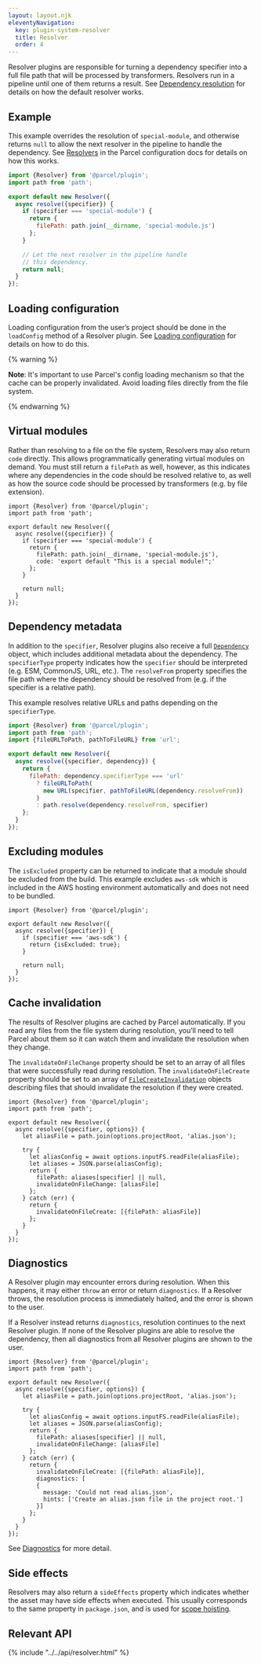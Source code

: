 ```yaml
---
layout: layout.njk
eleventyNavigation:
  key: plugin-system-resolver
  title: Resolver
  order: 4
---
```


Resolver plugins are responsible for turning a dependency specifier into a full file path that will be processed by transformers. Resolvers run in a pipeline until one of them returns a result. See [Dependency resolution](/features/dependency-resolution/) for details on how the default resolver works.

## Example

This example overrides the resolution of `special-module`, and otherwise returns `null` to allow the next resolver in the pipeline to handle the dependency. See [Resolvers](/features/plugins/#resolvers) in the Parcel configuration docs for details on how this works.

```javascript
import {Resolver} from '@parcel/plugin';
import path from 'path';

export default new Resolver({
  async resolve({specifier}) {
    if (specifier === 'special-module') {
      return {
        filePath: path.join(__dirname, 'special-module.js')
      };
    }

    // Let the next resolver in the pipeline handle
    // this dependency.
    return null;
  }
});
```

## Loading configuration

Loading configuration from the user’s project should be done in the `loadConfig` method of a Resolver plugin. See [Loading configuration](/plugin-system/authoring-plugins/#loading-configuration) for details on how to do this.

{% warning %}

**Note**: It's important to use Parcel's config loading mechanism so that the cache can be properly invalidated. Avoid loading files directly from the file system.

{% endwarning %}

## Virtual modules

Rather than resolving to a file on the file system, Resolvers may also return `code` directly. This allows programmatically generating virtual modules on demand. You must still return a `filePath` as well, however, as this indicates where any dependencies in the code should be resolved relative to, as well as how the source code should be processed by transformers (e.g. by file extension).

```javascript/8
import {Resolver} from '@parcel/plugin';
import path from 'path';

export default new Resolver({
  async resolve({specifier}) {
    if (specifier === 'special-module') {
      return {
        filePath: path.join(__dirname, 'special-module.js'),
        code: 'export default "This is a special module!";'
      };
    }

    return null;
  }
});
```

## Dependency metadata

In addition to the `specifier`, Resolver plugins also receive a full [`Dependency`](/plugin-system/transformer/#Dependency) object, which includes additional metadata about the dependency. The `specifierType` property indicates how the `specifier` should be interpreted (e.g. ESM, CommonJS, URL, etc.). The `resolveFrom` property specifies the file path where the dependency should be resolved from (e.g. if the specifier is a relative path).

This example resolves relative URLs and paths depending on the `specifierType`.

```javascript
import {Resolver} from '@parcel/plugin';
import path from 'path';
import {fileURLToPath, pathToFileURL} from 'url';

export default new Resolver({
  async resolve({specifier, dependency}) {
    return {
      filePath: dependency.specifierType === 'url'
        ? fileURLToPath(
          new URL(specifier, pathToFileURL(dependency.resolveFrom))
        )
        : path.resolve(dependency.resolveFrom, specifier)
    };
  }
});
```

## Excluding modules

The `isExcluded` property can be returned to indicate that a module should be excluded from the build. This example excludes `aws-sdk` which is included in the AWS hosting environment automatically and does not need to be bundled.

```javascript/5
import {Resolver} from '@parcel/plugin';

export default new Resolver({
  async resolve({specifier}) {
    if (specifier === 'aws-sdk') {
      return {isExcluded: true};
    }

    return null;
  }
});
```

## Cache invalidation

The results of Resolver plugins are cached by Parcel automatically. If you read any files from the file system during resolution, you’ll need to tell Parcel about them so it can watch them and invalidate the resolution when they change.

The `invalidateOnFileChange` property should be set to an array of all files that were successfully read during resolution. The `invalidateOnFileCreate` property should be set to an array of [`FileCreateInvalidation`](/plugin-system/api/#FileCreateInvalidation) objects describing files that should invalidate the resolution if they were created.

```javascript/12,16
import {Resolver} from '@parcel/plugin';
import path from 'path';

export default new Resolver({
  async resolve({specifier, options}) {
    let aliasFile = path.join(options.projectRoot, 'alias.json');

    try {
      let aliasConfig = await options.inputFS.readFile(aliasFile);
      let aliases = JSON.parse(aliasConfig);
      return {
        filePath: aliases[specifier] || null,
        invalidateOnFileChange: [aliasFile]
      };
    } catch (err) {
      return {
        invalidateOnFileCreate: [{filePath: aliasFile}]
      };
    }
  }
});
```

## Diagnostics

A Resolver plugin may encounter errors during resolution. When this happens, it may either `throw` an error or return `diagnostics`. If a Resolver throws, the resolution process is immediately halted, and the error is shown to the user.

If a Resolver instead returns `diagnostics`, resolution continues to the next Resolver plugin. If none of the Resolver plugins are able to resolve the dependency, then all diagnostics from all Resolver plugins are shown to the user.

```javascript/17-20
import {Resolver} from '@parcel/plugin';
import path from 'path';

export default new Resolver({
  async resolve({specifier, options}) {
    let aliasFile = path.join(options.projectRoot, 'alias.json');

    try {
      let aliasConfig = await options.inputFS.readFile(aliasFile);
      let aliases = JSON.parse(aliasConfig);
      return {
        filePath: aliases[specifier] || null,
        invalidateOnFileChange: [aliasFile]
      };
    } catch (err) {
      return {
        invalidateOnFileCreate: [{filePath: aliasFile}],
        diagnostics: [
        {
          message: 'Could not read alias.json',
          hints: ['Create an alias.json file in the project root.']
        }]
      };
    }
  }
});
```

See [Diagnostics](/plugin-system/logging/#diagnostics) for more detail.

## Side effects

Resolvers may also return a `sideEffects` property which indicates whether the asset may have side effects when executed. This usually corresponds to the same property in `package.json`, and is used for [scope hoisting](/features/scope-hoisting/).

## Relevant API

{% include "../../api/resolver.html" %}
